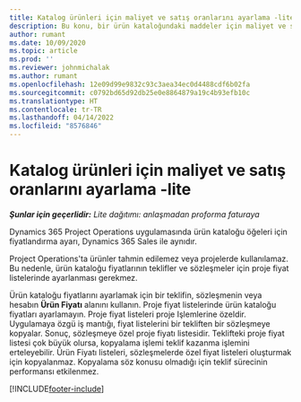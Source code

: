 ```yaml
---
title: Katalog ürünleri için maliyet ve satış oranlarını ayarlama -lite
description: Bu konu, bir ürün kataloğundaki maddeler için maliyet ve satış oranlarının nasıl ayarlanacağı hakkında bilgi sağlar.
author: rumant
ms.date: 10/09/2020
ms.topic: article
ms.prod: ''
ms.reviewer: johnmichalak
ms.author: rumant
ms.openlocfilehash: 12e09d99e9832c93c3aea34ec0d4488cdf6b02fa
ms.sourcegitcommit: c0792bd65d92db25e0e8864879a19c4b93efb10c
ms.translationtype: HT
ms.contentlocale: tr-TR
ms.lasthandoff: 04/14/2022
ms.locfileid: "8576846"
---
```

# <a name="set-up-cost-and-sales-rates-for-catalog-products---lite"></a>Katalog ürünleri için maliyet ve satış oranlarını ayarlama -lite

_**Şunlar için geçerlidir:** Lite dağıtımı: anlaşmadan proforma faturaya_


Dynamics 365 Project Operations uygulamasında ürün kataloğu öğeleri için fiyatlandırma ayarı, Dynamics 365 Sales ile aynıdır.

Project Operations'ta ürünler tahmin edilemez veya projelerde kullanılamaz. Bu nedenle, ürün kataloğu fiyatlarının teklifler ve sözleşmeler için proje fiyat listelerinde ayarlanması gerekmez.

Ürün kataloğu fiyatlarını ayarlamak için bir teklifin, sözleşmenin veya hesabın **Ürün Fiyatı** alanını kullanın. Proje fiyat listelerinde ürün kataloğu fiyatları ayarlamayın. Proje fiyat listeleri proje Işlemlerine özeldir. Uygulamaya özgü iş mantığı, fiyat listelerini bir tekliften bir sözleşmeye kopyalar. Sonuç, sözleşmeye özel proje fiyatı listesidir. Teklifteki proje fiyat listesi çok büyük olursa, kopyalama işlemi teklif kazanma işlemini erteleyebilir. Ürün Fiyatı listeleri, sözleşmelerde özel fiyat listeleri oluşturmak için kopyalanmaz. Kopyalama söz konusu olmadığı için teklif sürecinin performansı etkilenmez.


[!INCLUDE[footer-include](../../includes/footer-banner.md)]